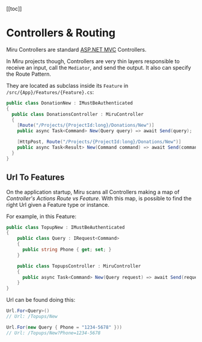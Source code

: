 <!-- 
Introduction
TODO: Features
TODO: Routing
  TODO: Feature Routing
    url to feature: scan, urllookup
TODO: ErrorConfig
TODO: ObjectResultConfig
-->

[[toc]]

# Controllers & Routing

Miru Controllers are standard [ASP.NET MVC](https://docs.microsoft.com/en-us/aspnet/core/mvc/views/overview) Controllers. 

In Miru projects though, Controllers are very thin layers responsible to receive an input, call the `Mediator`, and send the output. It also can specify the Route Pattern. 

They are located as subclass inside its `Feature` in `/src/{App}/Features/{Feature}.cs`:

```csharp
public class DonationNew : IMustBeAuthenticated
{
  public class DonationsController : MiruController
  {
    [Route("/Projects/{ProjectId:long}/Donations/New")]
    public async Task<Command> New(Query query) => await Send(query);

    [HttpPost, Route("/Projects/{ProjectId:long}/Donations/New")]
    public async Task<Result> New(Command command) => await Send(command);
  }
}
```

## Url To Features

On the application startup, Miru scans all Controllers making a map of *Controller's Actions Route vs Feature*. With this map, is possible to find the right Url given a Feature type or instance.

For example, in this Feature:

```csharp
public class TopupNew : IMustBeAuthenticated
{
    public class Query : IRequest<Command>
    {
      public string Phone { get; set; }
    }

    public class TopupsController : MiruController
    {
      public async Task<Command> New(Query request) => await Send(request);
    }
}
```

Url can be found doing this:

```csharp
Url.For<Query>() 
// Url: /Topups/New

Url.For(new Query { Phone = "1234-5678" })) 
// Url: /Topups/New?Phone=1234-5678
```
